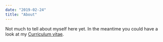 ```yaml
---
date: "2019-02-24"
title: "About"
---
```


Not much to tell about myself here yet. In the meantime you could have a look at my [Curriculum vitae](/cv.pdf).
